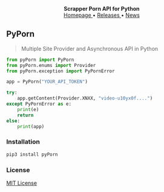 <p align="center">
    <b>Scrapper Porn API for Python</b>
    <br>
    <a href="https://github.com/AyiinXd/pyPorn">
        Homepage
    </a>
    •
    <a href="https://github.com/AyiinXd/pyPorn/releases">
        Releases
    </a>
    •
    <a href="https://t.me/AyiinChats">
        News
    </a>
</p>

## PyPorn

> Multiple Site Provider and Asynchronous API in Python

``` python
from pyPorn import PyPorn
from pyPorn.enums import Provider
from pyPorn.exception import PyPornError

app = PyPorn("YOUR_API_TOKEN")

try:
    app.getContent(Provider.XNXX, "video-u10yx0f....")
except PyPornError as e:
    print(e)
    return
else:
    print(app)
```


### Installation

``` bash
pip3 install pyPorn
```


### License

[MIT License](https://github.com/AyiinXd/pyPorn/blob/master/LICENSE)
